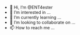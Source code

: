 - 👋 Hi, I’m @ENT4ester
- 👀 I’m interested in ...
- 🌱 I’m currently learning ...
- 💞️ I’m looking to collaborate on ...
- 📫 How to reach me ...

<!---
ENT4ester/ENT4ester is a ✨ special ✨ repository because its `README.md` (this file) appears on your GitHub profile.
You can click the Preview link to take a look at your changes.
--->
